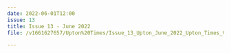 ```yaml
---
date: 2022-06-01T12:00
issue: 13
title: Issue 13 - June 2022
file: /v1661627657/Upton%20Times/Issue_13_Upton_June_2022_Upton_Times_VP1_A4_web_buwgdj.pdf

---
```

